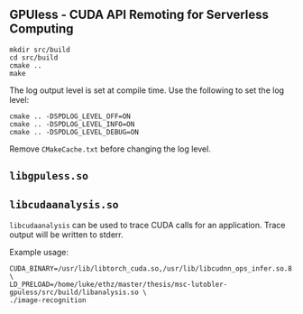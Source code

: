 
## GPUless - CUDA API Remoting for Serverless Computing

```
mkdir src/build
cd src/build
cmake ..
make
```


The log output level is set at compile time.
Use the following to set the log level:

```
cmake .. -DSPDLOG_LEVEL_OFF=ON
cmake .. -DSPDLOG_LEVEL_INFO=ON
cmake .. -DSPDLOG_LEVEL_DEBUG=ON
```

Remove `CMakeCache.txt` before changing the log level.

## `libgpuless.so`



## `libcudaanalysis.so`

`libcudaanalysis` can be used to trace CUDA calls for an application. Trace
output will be written to stderr.

Example usage:

```
CUDA_BINARY=/usr/lib/libtorch_cuda.so,/usr/lib/libcudnn_ops_infer.so.8.2.4 \
LD_PRELOAD=/home/luke/ethz/master/thesis/msc-lutobler-gpuless/src/build/libanalysis.so \
./image-recognition
```

